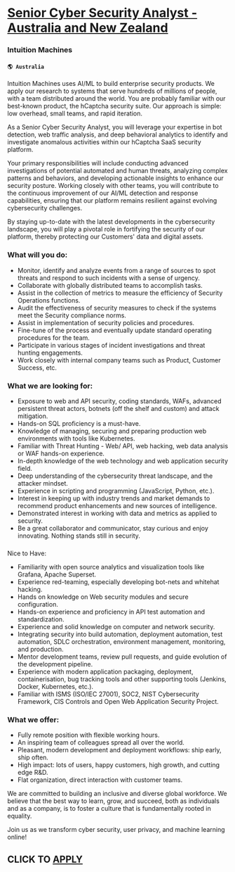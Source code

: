 # [Senior Cyber Security Analyst - Australia and New Zealand](https://www.remotewlb.com/apply/senior-cyber-security-analyst-australia-and-new-zealand)  
### Intuition Machines  
#### `🌎 Australia`  

Intuition Machines uses AI/ML to build enterprise security products. We apply our research to systems that serve hundreds of millions of people, with a team distributed around the world. You are probably familiar with our best-known product, the hCaptcha security suite. Our approach is simple: low overhead, small teams, and rapid iteration.

As a Senior Cyber Security Analyst, you will leverage your expertise in bot detection, web traffic analysis, and deep behavioral analytics to identify and investigate anomalous activities within our hCaptcha SaaS security platform.

Your primary responsibilities will include conducting advanced investigations of potential automated and human threats, analyzing complex patterns and behaviors, and developing actionable insights to enhance our security posture. Working closely with other teams, you will contribute to the continuous improvement of our AI/ML detection and response capabilities, ensuring that our platform remains resilient against evolving cybersecurity challenges.

By staying up-to-date with the latest developments in the cybersecurity landscape, you will play a pivotal role in fortifying the security of our platform, thereby protecting our Customers' data and digital assets.

### What will you do:

  * Monitor, identify and analyze events from a range of sources to spot threats and respond to such incidents with a sense of urgency.
  * Collaborate with globally distributed teams to accomplish tasks.
  * Assist in the collection of metrics to measure the efficiency of Security Operations functions.
  * Audit the effectiveness of security measures to check if the systems meet the Security compliance norms.
  * Assist in implementation of security policies and procedures.
  * Fine-tune of the process and eventually update standard operating procedures for the team.
  * Participate in various stages of incident investigations and threat hunting engagements.
  * Work closely with internal company teams such as Product, Customer Success, etc.

### What we are looking for:

  * Exposure to web and API security, coding standards, WAFs, advanced persistent threat actors, botnets (off the shelf and custom) and attack mitigation.
  * Hands-on SQL proficiency is a must-have.
  * Knowledge of managing, securing and preparing production web environments with tools like Kubernetes.
  * Familiar with Threat Hunting - Web/ API, web hacking, web data analysis or WAF hands-on experience.
  * In-depth knowledge of the web technology and web application security field.
  * Deep understanding of the cybersecurity threat landscape, and the attacker mindset.
  * Experience in scripting and programming (JavaScript, Python, etc.).
  * Interest in keeping up with industry trends and market demands to recommend product enhancements and new sources of intelligence.
  * Demonstrated interest in working with data and metrics as applied to security.
  * Be a great collaborator and communicator, stay curious and enjoy innovating. Nothing stands still in security.

###  
Nice to Have:

  * Familiarity with open source analytics and visualization tools like Grafana, Apache Superset.
  * Experience red-teaming, especially developing bot-nets and whitehat hacking.
  * Hands on knowledge on Web security modules and secure configuration.
  * Hands-on experience and proficiency in API test automation and standardization.
  * Experience and solid knowledge on computer and network security.
  * Integrating security into build automation, deployment automation, test automation, SDLC orchestration, environment management, monitoring, and production.
  * Mentor development teams, review pull requests, and guide evolution of the development pipeline.
  * Experience with modern application packaging, deployment, containerisation, bug tracking tools and other supporting tools (Jenkins, Docker, Kubernetes, etc.).
  * Familiar with ISMS (ISO/IEC 27001), SOC2, NIST Cybersecurity Framework, CIS Controls and Open Web Application Security Project.

### What we offer:

  * Fully remote position with flexible working hours.
  * An inspiring team of colleagues spread all over the world.
  * Pleasant, modern development and deployment workflows: ship early, ship often.
  * High impact: lots of users, happy customers, high growth, and cutting edge R&D.
  * Flat organization, direct interaction with customer teams.

We are committed to building an inclusive and diverse global workforce. We believe that the best way to learn, grow, and succeed, both as individuals and as a company, is to foster a culture that is fundamentally rooted in equality.

Join us as we transform cyber security, user privacy, and machine learning online!

  
## CLICK TO [APPLY](https://www.remotewlb.com/apply/senior-cyber-security-analyst-australia-and-new-zealand)

